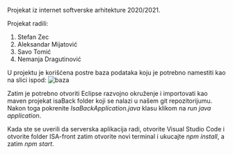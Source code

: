 Projekat iz internet softverske arhitekture 2020/2021.

Projekat radili:

1. Stefan Zec
2. Aleksandar Mijatović
3. Savo Tomić
4. Nemanja Dragutinović

U projektu je korišćena postre baza podataka koju je potrebno namestiti kao na slici ispod:
![baza](https://user-images.githubusercontent.com/57371939/120791868-056e8600-c535-11eb-95a4-0233cd1936b3.png)

Zatim je potrebno otvoriti Eclipse razvojno okruženje i importovati kao maven projekat isaBack folder koji se nalazi u našem git repozitorijumu.
Nakon toga pokrenite *IsaBackApplication.java* klasu klikom na *run java application*.

Kada ste se uverili da serverska aplikacija radi, otvorite Visual Studio Code i otvorite folder ISA-front zatim otvorite novi terminal i ukucajte *npm install*, a zatim *npm start*.
